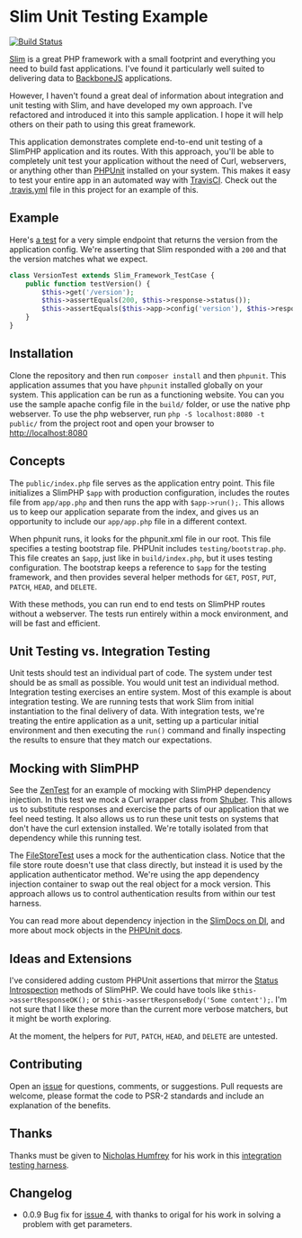 Slim Unit Testing Example
================================================================================
[![Build Status](https://travis-ci.org/there4/slim-unit-testing-example.png?branch=master)](https://travis-ci.org/there4/slim-unit-testing-example)

[Slim][slim] is a great PHP framework with a small footprint and everything you need to
build fast applications. I've found it particularly well suited to delivering
data to [BackboneJS][bb] applications.

However, I haven't found a great deal of information about integration and unit
testing with Slim, and have developed my own approach. I've refactored and
introduced it into this sample application. I hope it will help others on their
path to using this great framework.

This application demonstrates complete end-to-end unit testing of a SlimPHP
application and its routes. With this approach, you'll be able to completely
unit test your application without the need of Curl, webservers, or anything
other than [PHPUnit][phpunit] installed on your system. This makes it easy to
test your entire app in an automated way with [TravisCI][tci]. Check out the
[.travis.yml][yml] file in this project for an example of this.

## Example

Here's [a test][version_test] for a very simple endpoint that returns the version from the
application config. We're asserting that Slim responded with a `200` and that
the version matches what we expect.

```php
class VersionTest extends Slim_Framework_TestCase {
    public function testVersion() {
        $this->get('/version');
        $this->assertEquals(200, $this->response->status());
        $this->assertEquals($this->app->config('version'), $this->response->body());
    }
}
```

## Installation

Clone the repository and then run `composer install` and then `phpunit`. This
application assumes that you have `phpunit` installed globally on your system.
This application can be run as a functioning website. You can you use the sample
apache config file in the `build/` folder, or use the native php webserver. To
use the php webserver, run `php -S localhost:8080 -t public/` from the project
root and open your browser to [http://localhost:8080][lh]

## Concepts

The `public/index.php` file serves as the application entry point. This file
initializes a SlimPHP `$app` with production configuration, includes the routes
file from `app/app.php` and then runs the app with `$app->run();`. This allows
us to keep our application separate from the index, and gives us an opportunity
to include our `app/app.php` file in a different context.

When phpunit runs, it looks for the phpunit.xml file in our root. This file
specifies a testing bootstrap file. PHPUnit includes `testing/bootstrap.php`.
This file creates an `$app`, just like in `build/index.php`, but it uses
testing configuration. The bootstrap keeps a reference to `$app` for the testing
framework, and then provides several helper methods for `GET`, `POST`, `PUT`,
`PATCH`, `HEAD`, and `DELETE`.

With these methods, you can run end to end tests on SlimPHP routes without a
webserver. The tests run entirely within a mock environment, and will be fast and
efficient. 

## Unit Testing vs. Integration Testing

Unit tests should test an individual part of code. The system under test should
be as small as possible. You would unit test an individual method. Integration
testing exercises an entire system. Most of this example is about integration
testing. We are running tests that work Slim from initial instantiation to the
final delivery of data. With integration tests, we're treating the entire
application as a unit, setting up a particular initial environment and then
executing the `run()` command and finally inspecting the results to ensure that
they match our expectations.

## Mocking with SlimPHP

See the [ZenTest][zen_test] for an example of mocking with SlimPHP dependency
injection. In this test we mock a Curl wrapper class from [Shuber][shuber]. This
allows us to substitute responses and exercise the parts of our application that
we feel need testing. It also allows us to run these unit tests on systems that
don't have the curl extension installed. We're totally isolated from that
dependency while this running test.

The [FileStoreTest][file_test] uses a mock for the authentication
class. Notice that the file store route doesn't use that class directly, but
instead it is used by the application authenticator method. We're using the app
dependency injection container to swap out the real object for a mock version.
This approach allows us to control authentication results from within our test
harness.

You can read more about dependency injection in the [SlimDocs on DI][di], and
more about mock objects in the [PHPUnit docs][php_mock].

## Ideas and Extensions

I've considered adding custom PHPUnit assertions that mirror the
[Status Introspection][si] methods of SlimPHP. We could have tools like 
`$this->assertResponseOK();` or `$this->assertResponseBody('Some content');`.
I'm not sure that I like these more than the current more verbose matchers, but
it might be worth exploring.

At the moment, the helpers for `PUT`, `PATCH`, `HEAD`, and `DELETE` are
untested.

## Contributing

Open an [issue][issues] for questions, comments, or suggestions. Pull requests
are welcome, please format the code to PSR-2 standards and include an
explanation of the benefits.

## Thanks

Thanks must be given to [Nicholas Humfrey][njh] for his work in this
[integration testing harness][njh_test].

## Changelog

* 0.0.9 Bug fix for [issue 4][issue4], with thanks to origal for his work in
  solving a problem with get parameters.


[slim]: http://www.slimframework.com/
[issues]: https://github.com/there4/slim-unit-testing-example/issues
[phpunit]: http://phpunit.de/manual/current/en/index.html
[yml]: https://github.com/there4/slim-unit-testing-example/blob/master/.travis.yml
[tci]: http://travis-ci.org
[php_mock]: http://phpunit.de/manual/3.0/en/mock-objects.html
[shuber]: https://github.com/shuber/curl
[si]: http://docs.slimframework.com/#Response
[di]: http://docs.slimframework.com/#Dependency-Injection
[file_test]: https://github.com/there4/slim-unit-testing-example/blob/master/tests/integration/FileStoreTest.php
[zen_test]: https://github.com/there4/slim-unit-testing-example/blob/master/tests/integration/ZenTest.php
[version_test]: https://github.com/there4/slim-unit-testing-example/blob/master/tests/integration/VersionTest.php
[lh]: http://localhost:8080
[bb]: http://backbonejs.org
[njh]: https://github.com/njh
[njh_test]: https://github.com/njh/njh.me/blob/master/test/IntegrationTest.php
[issue4]: https://github.com/there4/slim-unit-testing-example/issues/4

